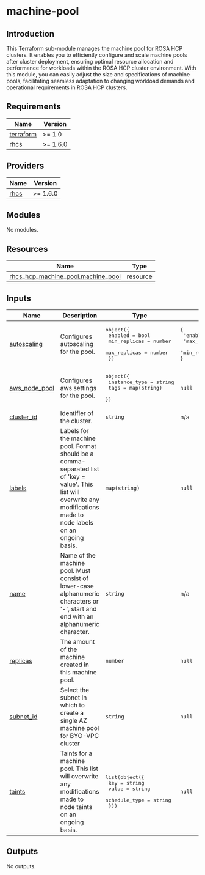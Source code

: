 # machine-pool

## Introduction

This Terraform sub-module manages the machine pool for ROSA HCP clusters. It enables you to efficiently configure and scale machine pools after cluster deployment, ensuring optimal resource allocation and performance for workloads within the ROSA HCP cluster environment. With this module, you can easily adjust the size and specifications of machine pools, facilitating seamless adaptation to changing workload demands and operational requirements in ROSA HCP clusters.

<!-- BEGIN_AUTOMATED_TF_DOCS_BLOCK -->
## Requirements

| Name | Version |
|------|---------|
| <a name="requirement_terraform"></a> [terraform](#requirement\_terraform) | >= 1.0 |
| <a name="requirement_rhcs"></a> [rhcs](#requirement\_rhcs) | >= 1.6.0 |

## Providers

| Name | Version |
|------|---------|
| <a name="provider_rhcs"></a> [rhcs](#provider\_rhcs) | >= 1.6.0 |

## Modules

No modules.

## Resources

| Name | Type |
|------|------|
| [rhcs_hcp_machine_pool.machine_pool](https://registry.terraform.io/providers/terraform-redhat/rhcs/latest/docs/resources/hcp_machine_pool) | resource |

## Inputs

| Name | Description | Type | Default | Required |
|------|-------------|------|---------|:--------:|
| <a name="input_autoscaling"></a> [autoscaling](#input\_autoscaling) | Configures autoscaling for the pool. | <pre>object({<br>    enabled = bool<br>    min_replicas = number<br>    max_replicas = number<br>  })</pre> | <pre>{<br>  "enabled": false,<br>  "max_replicas": null,<br>  "min_replicas": null<br>}</pre> | no |
| <a name="input_aws_node_pool"></a> [aws\_node\_pool](#input\_aws\_node\_pool) | Configures aws settings for the pool. | <pre>object({<br>    instance_type = string<br>    tags = map(string)<br>  })</pre> | `null` | no |
| <a name="input_cluster_id"></a> [cluster\_id](#input\_cluster\_id) | Identifier of the cluster. | `string` | n/a | yes |
| <a name="input_labels"></a> [labels](#input\_labels) | Labels for the machine pool. Format should be a comma-separated list of 'key = value'. This list will overwrite any modifications made to node labels on an ongoing basis. | `map(string)` | `null` | no |
| <a name="input_name"></a> [name](#input\_name) | Name of the machine pool. Must consist of lower-case alphanumeric characters or '-', start and end with an alphanumeric character. | `string` | n/a | yes |
| <a name="input_replicas"></a> [replicas](#input\_replicas) | The amount of the machine created in this machine pool. | `number` | `null` | no |
| <a name="input_subnet_id"></a> [subnet\_id](#input\_subnet\_id) | Select the subnet in which to create a single AZ machine pool for BYO-VPC cluster | `string` | `null` | no |
| <a name="input_taints"></a> [taints](#input\_taints) | Taints for a machine pool. This list will overwrite any modifications made to node taints on an ongoing basis. | <pre>list(object({<br>    key           = string<br>    value         = string<br>    schedule_type = string<br>  }))</pre> | `null` | no |

## Outputs

No outputs.
<!-- END_AUTOMATED_TF_DOCS_BLOCK -->